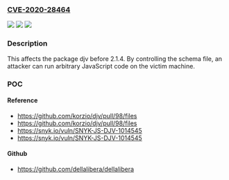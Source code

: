 ### [CVE-2020-28464](https://cve.mitre.org/cgi-bin/cvename.cgi?name=CVE-2020-28464)
![](https://img.shields.io/static/v1?label=Product&message=djv&color=blue)
![](https://img.shields.io/static/v1?label=Version&message=%3C%202.1.4%20&color=brighgreen)
![](https://img.shields.io/static/v1?label=Vulnerability&message=Remote%20Code%20Execution%20(RCE)&color=brighgreen)

### Description

This affects the package djv before 2.1.4. By controlling the schema file, an attacker can run arbitrary JavaScript code on the victim machine.

### POC

#### Reference
- https://github.com/korzio/djv/pull/98/files
- https://github.com/korzio/djv/pull/98/files
- https://snyk.io/vuln/SNYK-JS-DJV-1014545
- https://snyk.io/vuln/SNYK-JS-DJV-1014545

#### Github
- https://github.com/dellalibera/dellalibera

